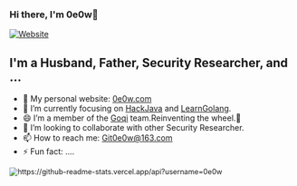 ### Hi there, I'm 0e0w👋

[![Website](https://img.shields.io/website?label=0e0w.com&style=for-the-badge&url=http%3A%2F%2Fwww.0e0w.com)](http://www.0e0w.com)

## I'm a Husband, Father, Security Researcher, and ...

- 🔭 My personal website: [0e0w.com](http://www.0e0w.com)
- 🌱 I’m currently focusing on [HackJava](https://github.com/HackJava) and [LearnGolang](https://github.com/LearnGolang).
- 😄 I’m a member of the [Goqi](https://github.com/Goqi) team.Reinventing the wheel.🤣
- 👯 I’m looking to collaborate with other Security Researcher.
- 📫 How to reach me: [Git0e0w@163.com](mailto:Git0e0w@163.com)
- ⚡ Fun fact: ....

<img src="https://github-readme-stats.vercel.app/api?username=0e0w" alt="https://github-readme-stats.vercel.app/api?username=0e0w" style="zoom:90%;" />	

<!--
**0e0w/0e0w** is a ✨ _special_ ✨ repository because its `README.md` (this file) appears on your GitHub profile.

Here are some ideas to get you started:

- 🔭 I’m currently working on ...
- 🌱 I’m currently learning ...
- 👯 I’m looking to collaborate on ...
- 🤔 I’m looking for help with ...
- 💬 Ask me about ...
- 📫 How to reach me: ...
- 😄 Pronouns: ...
- ⚡ Fun fact: ...
-->

